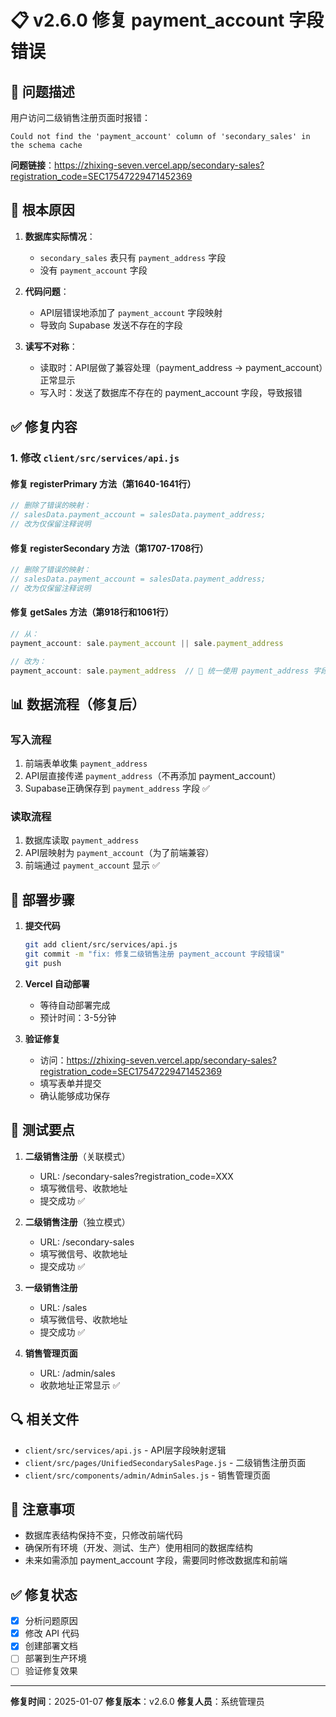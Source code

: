 # 📋 v2.6.0 修复 payment_account 字段错误

## 🔧 问题描述

用户访问二级销售注册页面时报错：
```
Could not find the 'payment_account' column of 'secondary_sales' in the schema cache
```

**问题链接**：https://zhixing-seven.vercel.app/secondary-sales?registration_code=SEC17547229471452369

## 🎯 根本原因

1. **数据库实际情况**：
   - `secondary_sales` 表只有 `payment_address` 字段
   - 没有 `payment_account` 字段

2. **代码问题**：
   - API层错误地添加了 `payment_account` 字段映射
   - 导致向 Supabase 发送不存在的字段

3. **读写不对称**：
   - 读取时：API层做了兼容处理（payment_address → payment_account）正常显示
   - 写入时：发送了数据库不存在的 payment_account 字段，导致报错

## ✅ 修复内容

### 1. 修改 `client/src/services/api.js`

#### 修复 registerPrimary 方法（第1640-1641行）
```javascript
// 删除了错误的映射：
// salesData.payment_account = salesData.payment_address;
// 改为仅保留注释说明
```

#### 修复 registerSecondary 方法（第1707-1708行）
```javascript
// 删除了错误的映射：
// salesData.payment_account = salesData.payment_address;
// 改为仅保留注释说明
```

#### 修复 getSales 方法（第918行和1061行）
```javascript
// 从：
payment_account: sale.payment_account || sale.payment_address

// 改为：
payment_account: sale.payment_address  // 🔧 统一使用 payment_address 字段
```

## 📊 数据流程（修复后）

### 写入流程
1. 前端表单收集 `payment_address`
2. API层直接传递 `payment_address`（不再添加 payment_account）
3. Supabase正确保存到 `payment_address` 字段 ✅

### 读取流程
1. 数据库读取 `payment_address`
2. API层映射为 `payment_account`（为了前端兼容）
3. 前端通过 `payment_account` 显示 ✅

## 🚀 部署步骤

1. **提交代码**
   ```bash
   git add client/src/services/api.js
   git commit -m "fix: 修复二级销售注册 payment_account 字段错误"
   git push
   ```

2. **Vercel 自动部署**
   - 等待自动部署完成
   - 预计时间：3-5分钟

3. **验证修复**
   - 访问：https://zhixing-seven.vercel.app/secondary-sales?registration_code=SEC17547229471452369
   - 填写表单并提交
   - 确认能够成功保存

## 📝 测试要点

1. **二级销售注册**（关联模式）
   - URL: /secondary-sales?registration_code=XXX
   - 填写微信号、收款地址
   - 提交成功 ✅

2. **二级销售注册**（独立模式）
   - URL: /secondary-sales
   - 填写微信号、收款地址
   - 提交成功 ✅

3. **一级销售注册**
   - URL: /sales
   - 填写微信号、收款地址
   - 提交成功 ✅

4. **销售管理页面**
   - URL: /admin/sales
   - 收款地址正常显示 ✅

## 🔍 相关文件

- `client/src/services/api.js` - API层字段映射逻辑
- `client/src/pages/UnifiedSecondarySalesPage.js` - 二级销售注册页面
- `client/src/components/admin/AdminSales.js` - 销售管理页面

## 📌 注意事项

- 数据库表结构保持不变，只修改前端代码
- 确保所有环境（开发、测试、生产）使用相同的数据库结构
- 未来如需添加 payment_account 字段，需要同时修改数据库和前端

## ✅ 修复状态

- [x] 分析问题原因
- [x] 修改 API 代码
- [x] 创建部署文档
- [ ] 部署到生产环境
- [ ] 验证修复效果

---

**修复时间**：2025-01-07
**修复版本**：v2.6.0
**修复人员**：系统管理员
